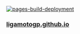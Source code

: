 [![pages-build-deployment](https://github.com/Ligamotogp/ligamotogp.github.io/actions/workflows/pages/pages-build-deployment/badge.svg)](https://github.com/Ligamotogp/ligamotogp.github.io/actions/workflows/pages/pages-build-deployment)

### [ligamotogp.github.io](https://ligamotogp.github.io)
